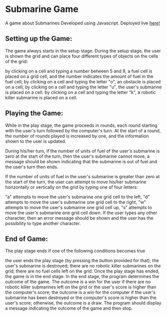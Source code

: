 # Submarine Game
A game about Submarines Developed using Javascript. Deployed live [here!](https://subgame.onrender.com/game)

## Setting up the Game:
The game always starts in the setup stage. During the setup stage, the user is shown the grid and can place four different types of objects on the cells of the grid:

by clicking on a cell and typing a number between 5 and 9, a fuel cell is placed on a grid cell, and the number indicates the amount of fuel in the fuel cell;
by clicking on a cell and typing the letter "o", an obstacle is placed on a cell;
by clicking on a cell and typing the letter "u", the user's submarine is placed on a cell.
by clicking on a cell and typing the letter "k", a robotic killer submarine is placed on a cell.


## Playing the Game:
While in the play stage, the game proceeds in rounds, each round starting with the user's turn followed by the computer's turn. At the start of a round, the number of rounds played is increased by one, and the information shown to the user is updated.

During his/her turn, if the number of units of fuel of the user's submarine is zero at the start of the turn, then the user's submarine cannot move, a message should be shown indicating that the submarine is out of fuel and the user's turn then ends.

If the number of units of fuel in the user's submarine is greater than zero at the start of the turn, the user can attempt to move his/her submarine horizontally or vertically on the grid by typing one of four letters:

"a" attempts to move the user's submarine one grid cell to the left,
"d" attempts to move the user's submarine one grid cell to the right,
"w" attempts to move the user's submarine one grid cell up,
"s" attempts to move the user's submarine one grid cell down.
If the user types any other character, then an error message should be shown and the user has the possibility to type another character.

## End of Game:

The play stage ends if one of the following conditions becomes true

the user ends the play stage (by pressing the button provided for that);
the user's submarine is destroyed;
there are no robotic killer submarines on the grid;
there are no fuel cells left on the grid.
Once the play stage has ended, the game is in the end stage. In the end stage, the program determines the outcome of the game. 
The outcome is a win for the user if there are no robotic killer submarines left on the grid or the user's score is higher than the computer's score; 
the outcome is a win for the computer if the user's submarine has been destroyed or the computer's score is higher than the user's score; otherwise, the outcome is a draw. 
The program should display a message indicating the outcome of the game and then stop. 


